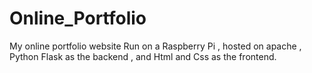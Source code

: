 # Online_Portfolio
 My online portfolio website
 Run on a Raspberry Pi , hosted on apache , Python Flask as the backend , and Html and Css as the frontend.
